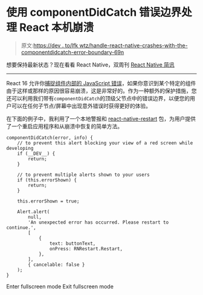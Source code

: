 # 使用 componentDidCatch 错误边界处理 React 本机崩溃

> 原文:[https://dev . to/lfk wtz/handle-react-native-crashes-with-the-componentdidcatch-error-boundary-69n](https://dev.to/lfkwtz/handle-react-native-crashes-with-the-componentdidcatch-error-boundary-69n)

想要保持最新状态？现在看看 React Native，双周刊 [React Native 简讯](https://reactnativenow.com/)

* * *

React 16 允许你[捕捉组件内部的 JavaScript 错误](https://reactjs.org/blog/2017/07/26/error-handling-in-react-16.html)，如果你意识到某个特定的组件由于这样或那样的原因很容易崩溃，这是非常好的。作为一种额外的保护措施，您还可以利用我们带有`componentDidCatch`的顶级父节点中的错误边界，以便您的用户可以在任何子节点/屏幕中出现意外错误时获得更好的体验。

在下面的例子中，我利用了一个本地警报和 [react-native-restart](https://www.npmjs.com/package/react-native-restart) 包，为用户提供了一个重启应用程序和从崩溃中恢复的简单方法。

```
componentDidCatch(error, info) {
    // to prevent this alert blocking your view of a red screen while developing
    if (__DEV__) {
        return;
    }

    // to prevent multiple alerts shown to your users
    if (this.errorShown) {
        return;
    }

    this.errorShown = true;

    Alert.alert(
        null,
        'An unexpected error has occurred. Please restart to continue.',
        [
            {
                text: buttonText,
                onPress: RNRestart.Restart,
            },
        ],
        { cancelable: false }
    );
} 
```

Enter fullscreen mode Exit fullscreen mode